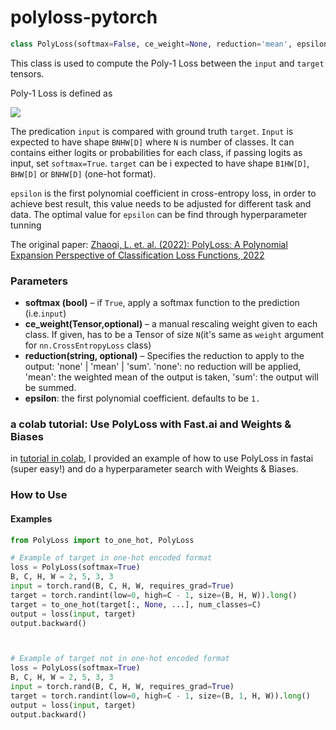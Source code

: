 # polyloss-pytorch

```python
class PolyLoss(softmax=False, ce_weight=None, reduction='mean', epsilon=1.0)
```

This class is used to compute the Poly-1 Loss between the `input` and `target` tensors.

Poly-1 Loss is defined as 
                
<img src="https://latex.codecogs.com/svg.image?L_\text{poly-1}&space;=-\log(P_t)&space;&plus;&space;\epsilon_1&space;\cdot&space;(1-P_t) ">

The predication `input` is compared with ground truth `target`. `Input` is expected to have shape `BNHW[D]` where `N` is number of classes. It can contains either logits or probabilities for each class, if passing logits as input, set `softmax=True`. `target` can be i expected to have shape `B1HW[D]`, `BHW[D]` or `BNHW[D]` (one-hot format).

`epsilon` is the first polynomial coefficient in cross-entropy loss, in order to achieve best result, this value needs to be adjusted for different task and data. The optimal value for `epsilon` can be find through hyperparameter tunning 

The original paper: [Zhaoqi, L. et. al. (2022): PolyLoss: A Polynomial Expansion Perspective of Classification Loss Functions, 2022](https://arxiv.org/abs/2204.12511v1)

### Parameters
* __softmax (bool)__ – if `True`, apply a softmax function to the prediction (i.e.`input`)
* __ce_weight(Tensor,optional)__ – a manual rescaling weight given to each class. If given, has to be a Tensor of size `N`(it's same as `weight` argument for `nn.CrossEntropyLoss` class)
* __reduction(string, optional)__ – Specifies the reduction to apply to the output: 'none' | 'mean' | 'sum'. 'none': no reduction will be applied, 'mean': the weighted mean of the output is taken, 'sum': the output will be summed.
* __epsilon__: the first polynomial coefficient. defaults to be `1.` 

### a colab tutorial: Use PolyLoss with Fast.ai and Weights & Biases

in [tutorial in colab](https://github.com/yiyixuxu/polyloss-pytorch/blob/master/tutorial_testing_polyloss_with_fastai_and_W%26B.ipynb), I provided an example of how to use PolyLoss in fastai (super easy!) and do a hyperparameter search with Weights & Biases. 


### How to Use 
#### Examples
```python
from PolyLoss import to_one_hot, PolyLoss

# Example of target in one-hot encoded format
loss = PolyLoss(softmax=True)
B, C, H, W = 2, 5, 3, 3
input = torch.rand(B, C, H, W, requires_grad=True)
target = torch.randint(low=0, high=C - 1, size=(B, H, W)).long()
target = to_one_hot(target[:, None, ...], num_classes=C)
output = loss(input, target)
output.backward()



# Example of target not in one-hot encoded format
loss = PolyLoss(softmax=True)
B, C, H, W = 2, 5, 3, 3
input = torch.rand(B, C, H, W, requires_grad=True)
target = torch.randint(low=0, high=C - 1, size=(B, 1, H, W)).long()
output = loss(input, target)
output.backward()
```




